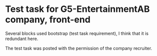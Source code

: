 # Test task for G5-EntertainmentAB company, front-end

Several blocks used bootstrap (test task requirement), I think that it is redundant here.

The test task was posted with the permission of the company recruiter.
